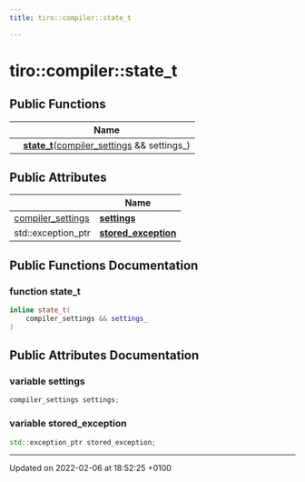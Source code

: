 ```yaml
---
title: tiro::compiler::state_t

---
```


# tiro::compiler::state_t





## Public Functions

|                | Name           |
| -------------- | -------------- |
| | **[state_t](/docs/api/classes/structtiro_1_1compiler_1_1state__t#function-state-t)**([compiler&#95;settings](/docs/api/classes/structtiro&#95;1&#95;1compiler&#95;&#95;settings) && settings_) |

## Public Attributes

|                | Name           |
| -------------- | -------------- |
| [compiler&#95;settings](/docs/api/classes/structtiro&#95;1&#95;1compiler&#95;&#95;settings) | **[settings](/docs/api/classes/structtiro_1_1compiler_1_1state__t#variable-settings)**  |
| std::exception&#95;ptr | **[stored_exception](/docs/api/classes/structtiro_1_1compiler_1_1state__t#variable-stored-exception)**  |

## Public Functions Documentation

### function state_t

```cpp
inline state_t(
    compiler_settings && settings_
)
```


## Public Attributes Documentation

### variable settings

```cpp
compiler_settings settings;
```


### variable stored_exception

```cpp
std::exception_ptr stored_exception;
```


-------------------------------

Updated on 2022-02-06 at 18:52:25 +0100